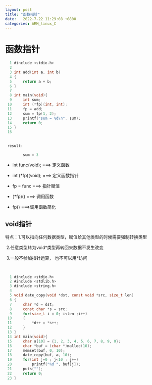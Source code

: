 ```yaml
---
layout: post
title: "函数指针" 
date:   2022-7-22 11:29:08 +0800
categories: ARM_linux_C
---
```


# 函数指针

```C
  1 #include <stdio.h>                                                                    
  2 
  3 int add(int a, int b)
  4 {
  5     return a + b;
  6 }
  7 
  8 int main(void){
  9     int sum;
 10     int (*fp)(int, int);
 11     fp = add;
 12     sum = fp(1, 2);
 13     printf("sum = %d\n", sum);
 14     return 0;
 15 }
 16 
     
     
 result:

		sum = 3

```

+ int func(void);    ===>  定义函数

+ int (*fp)(void);    ===>  定义函数指针

+ fp = func    ===>  指针赋值

+ (*fp)()    ===>  调用函数

+ fp()      ===>调用函数简化



## void指针



特点：1.可以指向任何数据类型，赋值给其他类型的时候需要强制转换类型

​			2.任意类型转为void*类型再转回来数据不发生改变

​			3.一般不参加指针运算， 也不可以用*访问

​			

```C
  1 #include <stdio.h>                                                                   
  2 #include <stdlib.h>
  3 #include <string.h>
  4 
  5 void date_copy(void *dst, const void *src, size_t len)
  6 {
  7     char *d = dst;
  8     const char *s = src;
  9     for(size_t i = 0; i<len ;i++)
 10     {
 11         *d++ = *s++;
 12     }
 13 }
 14 int main(void){
 15     char a[10] = {1, 2, 3, 4, 5, 6, 7, 8, 9, 0};
 16     char *buf = (char *)malloc(10);
 17     memset(buf, 0, 10);
 18     date_copy(buf, a, 10);
 19     for(int j=0 ; j<10 ; j++)
 20         printf("%d ", buf[j]);
 21     puts("");
 22     return 0;
 23 }

```

